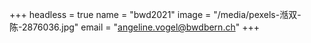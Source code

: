 +++
headless = true
name = "bwd2021"
image = "/media/pexels-湉双-陈-2876036.jpg"
email = "angeline.vogel@bwdbern.ch"
+++
